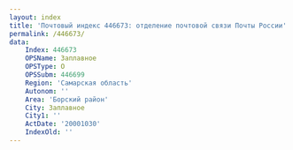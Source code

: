 ```yaml
---
layout: index
title: 'Почтовый индекс 446673: отделение почтовой связи Почты России'
permalink: /446673/
data:
    Index: 446673
    OPSName: Заплавное
    OPSType: О
    OPSSubm: 446699
    Region: 'Самарская область'
    Autonom: ''
    Area: 'Борский район'
    City: Заплавное
    City1: ''
    ActDate: '20001030'
    IndexOld: ''
---
```

